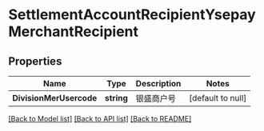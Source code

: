 # SettlementAccountRecipientYsepayMerchantRecipient

## Properties
Name | Type | Description | Notes
------------ | ------------- | ------------- | -------------
**DivisionMerUsercode** | **string** | 银盛商户号 | [default to null]

[[Back to Model list]](../README.md#documentation-for-models) [[Back to API list]](../README.md#documentation-for-api-endpoints) [[Back to README]](../README.md)


